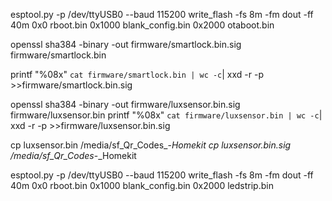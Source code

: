 
esptool.py -p /dev/ttyUSB0 --baud 115200 write_flash -fs 8m -fm dout -ff 40m 0x0 rboot.bin 0x1000 blank_config.bin 0x2000 otaboot.bin



openssl sha384 -binary -out firmware/smartlock.bin.sig firmware/smartlock.bin

printf "%08x" `cat firmware/smartlock.bin | wc -c`| xxd -r -p >>firmware/smartlock.bin.sig




openssl sha384 -binary -out firmware/luxsensor.bin.sig firmware/luxsensor.bin
printf "%08x" `cat firmware/luxsensor.bin | wc -c`| xxd -r -p >>firmware/luxsensor.bin.sig

cp luxsensor.bin /media/sf_Qr_Codes_-_Homekit
cp luxsensor.bin.sig /media/sf_Qr_Codes_-_Homekit



esptool.py -p /dev/ttyUSB0 --baud 115200 write_flash -fs 8m -fm dout -ff 40m 0x0 rboot.bin 0x1000 blank_config.bin 0x2000 ledstrip.bin
